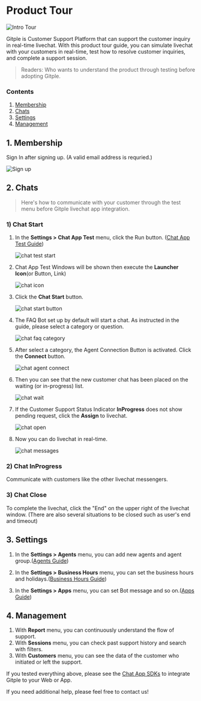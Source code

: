 # Product Tour

![Intro Tour](assets/images/tour/intro_tour.png)

Gitple is Customer Support Platform that can support the customer inquiry in real-time livechat. With this product tour guide, you can simulate livechat with your customers in real-time, test how to resolve customer inquiries, and complete a support session.

> Readers: Who wants to understand the product through testing before adopting Gitple.

### Contents

1. [Membership](#_1-Membership)
2. [Chats](#_2-Chats)
3. [Settings](#_3-Settings)
4. [Management](#_4-Management)

## 1. Membership

Sign In after signing up. (A valid email address is requried.)

![Sign up](assets/images/tour/wsSignup.png)

## 2. Chats

> Here's how to communicate with your customer through the test menu before Gitple livechat app integration.

### 1) Chat Start

1. In the **Settings > Chat App Test** menu, click the Run button. ([Chat App Test Guide](https://guide.gitple.io/#/en/howto?id=settings-gt-chat-app-test))

    ![chat test start](assets/images/tour/wsChattingappTest-start.png)

2. Chat App Test Windows will be shown then execute the **Launcher Icon**(or Button, Link)

    ![chat icon](assets/images/tour/wsChattingappTest-button.png)

3. Click the **Chat Start** button.

    ![chat start button](assets/images/tour/wsChattingappTest-chatstart.png)

4. The FAQ Bot set up by default will start a chat. As instructed in the guide, please select a category or question.

    ![chat faq category](assets/images/tour/wsChattingappTest-faqCategory.png)

5. After select a category, the Agent Connection Button is activated. Click the **Connect** button.

    ![chat agent connect](assets/images/tour/wsChattingappTest-agent.png)

6. Then you can see that the new customer chat has been placed on the waiting (or in-progress) list.

    ![chat wait](assets/images/tour/wsChattingappTest-waitList.png)

7. If the Customer Support Status Indicator **InProgress** does not show pending request, click the **Assign** to livechat. 

    ![chat open](assets/images/tour/wsChattingappTest-openChat.png)

8. Now you can do livechat in real-time.

    ![chat messages](assets/images/tour/wsChattingappTest-chat.png)

### 2) Chat InProgress

Communicate with customers like the other livechat messengers.

### 3) Chat Close

To complete the livechat, click the "End" on the upper right of the livechat window.
(There are also several situations to be closed such as user's end and timeout)

## 3. Settings

1. In the **Settings > Agents** menu, you can add new agents and agent group.([Agents Guide](https://guide.gitple.io/#/en/howto?id=settings-gt-agents))

2. In the **Settings > Business Hours** menu, you can set the business hours and holidays.([Business Hours Guide](https://guide.gitple.io/#/en/howto?id=settings-gt-business-hours))

3. In the **Settings > Apps** menu, you can set Bot message and so on.([Apps Guide](https://guide.gitple.io/#/en/howto?id=settings-gt-apps))

## 4. Management

1. With **Report** menu, you can continuously understand the flow of support.
2. With **Sessions** menu, you can check past support history and search with filters.
3. With **Customers** menu, you can see the data of the customer who initiated or left the support.

If you tested everything above, please see the [Chat App SDKs](https://guide.gitple.io/#/en/sdk-list) to integrate Gitple to your Web or App.

If you need additional help, please feel free to contact us!

